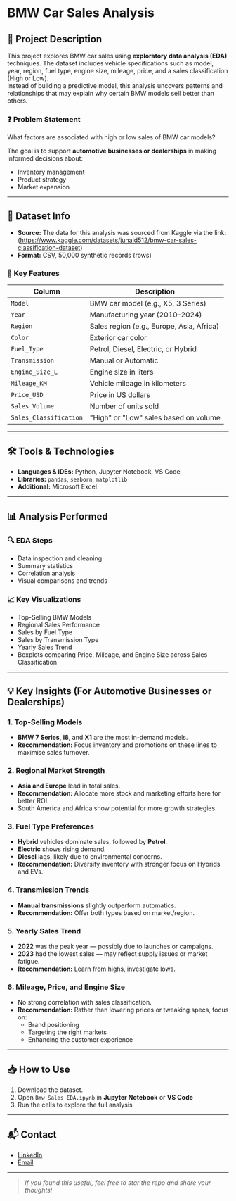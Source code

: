 #  BMW Car Sales Analysis

## 📌 Project Description

This project explores BMW car sales using **exploratory data analysis (EDA)** techniques. The dataset includes vehicle specifications such as model, year, region, fuel type, engine size, mileage, price, and a sales classification (High or Low).  
Instead of building a predictive model, this analysis uncovers patterns and relationships that may explain why certain BMW models sell better than others.

### ❓ Problem Statement
What factors are associated with high or low sales of BMW car models?

The goal is to support **automotive businesses or dealerships** in making informed decisions about:
- Inventory management
- Product strategy
- Market expansion

---

## 📂 Dataset Info

- **Source:** The data for this analysis was sourced from Kaggle via the link: (https://www.kaggle.com/datasets/junaid512/bmw-car-sales-classification-dataset)
- **Format:** CSV, 50,000 synthetic records (rows)

### 🔑 Key Features
| Column               | Description                                        |
|----------------------|----------------------------------------------------|
| `Model`              | BMW car model (e.g., X5, 3 Series)                |
| `Year`               | Manufacturing year (2010–2024)                    |
| `Region`             | Sales region (e.g., Europe, Asia, Africa)         |
| `Color`              | Exterior car color                                |
| `Fuel_Type`          | Petrol, Diesel, Electric, or Hybrid               |
| `Transmission`       | Manual or Automatic                               |
| `Engine_Size_L`      | Engine size in liters                             |
| `Mileage_KM`         | Vehicle mileage in kilometers                     |
| `Price_USD`          | Price in US dollars                               |
| `Sales_Volume`       | Number of units sold                              |
| `Sales_Classification` | "High" or "Low" sales based on volume           |

---

## 🛠️ Tools & Technologies

- **Languages & IDEs:** Python, Jupyter Notebook, VS Code
- **Libraries:** `pandas`, `seaborn`, `matplotlib`
- **Additional:** Microsoft Excel

---

## 📊 Analysis Performed

### 🔍 EDA Steps
- Data inspection and cleaning
- Summary statistics
- Correlation analysis
- Visual comparisons and trends

### 📈 Key Visualizations
- Top-Selling BMW Models
- Regional Sales Performance
- Sales by Fuel Type
- Sales by Transmission Type
- Yearly Sales Trend
- Boxplots comparing Price, Mileage, and Engine Size across Sales Classification

---

## 💡 Key Insights (For Automotive Businesses or Dealerships)

### 1. **Top-Selling Models**
- **BMW 7 Series**, **i8**, and **X1** are the most in-demand models.
- **Recommendation:** Focus inventory and promotions on these lines to maximise sales turnover.

### 2. **Regional Market Strength**
- **Asia and Europe** lead in total sales.
- **Recommendation:** Allocate more stock and marketing efforts here for better ROI.
- South America and Africa show potential for more growth strategies.

### 3. **Fuel Type Preferences**
- **Hybrid** vehicles dominate sales, followed by **Petrol**.
- **Electric** shows rising demand.
- **Diesel** lags, likely due to environmental concerns.
- **Recommendation:** Diversify inventory with stronger focus on Hybrids and EVs.

### 4. **Transmission Trends**
- **Manual transmissions** slightly outperform automatics.
- **Recommendation:** Offer both types based on market/region.

### 5. **Yearly Sales Trend**
- **2022** was the peak year — possibly due to launches or campaigns.
- **2023** had the lowest sales — may reflect supply issues or market fatigue.
- **Recommendation:** Learn from highs, investigate lows.

### 6. **Mileage, Price, and Engine Size**
- No strong correlation with sales classification.
- **Recommendation:** Rather than lowering prices or tweaking specs, focus on:
  - Brand positioning
  - Targeting the right markets
  - Enhancing the customer experience

---

## 📥 How to Use

1. Download the dataset.
2. Open `Bmw Sales EDA.ipynb` in **Jupyter Notebook** or **VS Code**
3. Run the cells to explore the full analysis

---

## 📬 Contact

- [LinkedIn](www.linkedin.com/in/nanaamaanim)
- [Email](mailto:nanatewaa1@gmail.com)

---

> *If you found this useful, feel free to star the repo and share your thoughts!*
